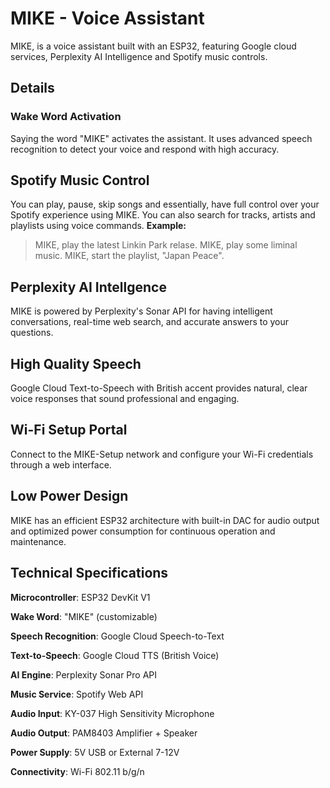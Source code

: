 # MIKE - Voice Assistant
MIKE, is a voice assistant built with an ESP32, featuring Google cloud services, Perplexity AI Intelligence and Spotify music controls.

## Details
### Wake Word Activation
Saying the word "MIKE" activates the assistant. It uses advanced speech recognition to detect your voice and respond with high accuracy.

## Spotify Music Control
You can play, pause, skip songs and essentially, have full control over your Spotify experience using MIKE. You can also search for tracks, artists and playlists using voice commands.
**Example:** 
> MIKE, play the latest Linkin Park relase.
> MIKE, play some liminal music.
> MIKE, start the playlist, "Japan Peace".

## Perplexity AI Intellgence
MIKE is powered by Perplexity's Sonar API for having intelligent conversations, real-time web search, and accurate answers to your questions. 

## High Quality Speech
Google Cloud Text-to-Speech with British accent provides natural, clear voice responses that sound professional and engaging. 

## Wi-Fi Setup Portal
Connect to the MIKE-Setup network and configure your Wi-Fi credentials through a web interface.

## Low Power Design
MIKE has an efficient ESP32 architecture with built-in DAC for audio output and optimized power consumption for continuous operation and maintenance.

## Technical Specifications

  **Microcontroller**: ESP32 DevKit V1
  
  **Wake Word**: "MIKE" (customizable)
  
  **Speech Recognition**: Google Cloud Speech-to-Text
 
  **Text-to-Speech**: Google Cloud TTS (British Voice)
 
  **AI Engine**: Perplexity Sonar Pro API
 
  **Music Service**: Spotify Web API
 
  **Audio Input**: KY-037 High Sensitivity Microphone
 
  **Audio Output**: PAM8403 Amplifier + Speaker
 
  **Power Supply**: 5V USB or External 7-12V
 
  **Connectivity**: Wi-Fi 802.11 b/g/n
